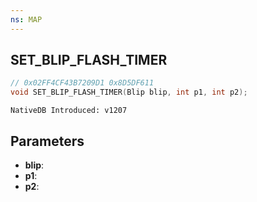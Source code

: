 ```yaml
---
ns: MAP
---
```

## SET_BLIP_FLASH_TIMER

```c
// 0x02FF4CF43B7209D1 0x8D5DF611
void SET_BLIP_FLASH_TIMER(Blip blip, int p1, int p2);
```

```
NativeDB Introduced: v1207
```

## Parameters
* **blip**:
* **p1**:
* **p2**:
